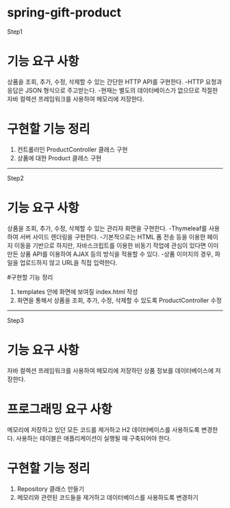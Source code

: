 # spring-gift-product
 
Step1
# 기능 요구 사항
상품을 조회, 추가, 수정, 삭제할 수 있는 간단한 HTTP API를 구현한다.
-HTTP 요청과 응답은 JSON 형식으로 주고받는다.
-현재는 별도의 데이터베이스가 없으므로 적절한 자바 컬렉션 프레임워크를 사용하여 메모리에 저장한다.

# 구현할 기능 정리
1. 컨트롤러인 ProductController 클래스 구현
2. 상품에 대한 Product 클래스 구현


-------------------------------------

Step2
# 기능 요구 사항
상품을 조회, 추가, 수정, 삭제할 수 있는 관리자 화면을 구현한다.
-Thymeleaf를 사용하여 서버 사이드 렌더링을 구현한다.
-기본적으로는 HTML 폼 전송 등을 이용한 페이지 이동을 기반으로 하지만, 자바스크립트를 이용한 비동기 작업에 관심이 있다면 이미 만든 상품 API를 이용하여 AJAX 등의 방식을 적용할 수 있다.
-상품 이미지의 경우, 파일을 업로드하지 않고 URL을 직접 입력한다.

#구현할 기능 정리
1. templates 안에 화면에 보여질 index.html 작성
2. 화면을 통해서 상품을 조회, 추가, 수정, 삭제할 수 있도록 ProductController 수정


------------------------------------

Step3
# 기능 요구 사항
자바 컬렉션 프레임워크를 사용하여 메모리에 저장하던 상품 정보를 데이터베이스에 저장한다.

# 프로그래밍 요구 사항
메모리에 저장하고 있던 모든 코드를 제거하고 H2 데이터베이스를 사용하도록 변경한다.
사용하는 테이블은 애플리케이션이 실행될 때 구축되어야 한다.

# 구현할 기능 정리
1. Repository 클래스 만들기
2. 메모리와 관련된 코드들을 제거하고 데이터베이스를 사용하도록 변경하기
